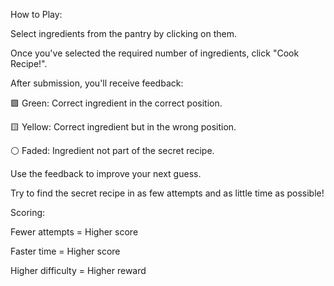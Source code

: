 How to Play:

Select ingredients from the pantry by clicking on them.

Once you've selected the required number of ingredients, click "Cook Recipe!".

After submission, you'll receive feedback:

🟩 Green: Correct ingredient in the correct position.

🟨 Yellow: Correct ingredient but in the wrong position.

⚪ Faded: Ingredient not part of the secret recipe.

Use the feedback to improve your next guess.

Try to find the secret recipe in as few attempts and as little time as possible!

Scoring:

Fewer attempts = Higher score

Faster time = Higher score

Higher difficulty = Higher reward
